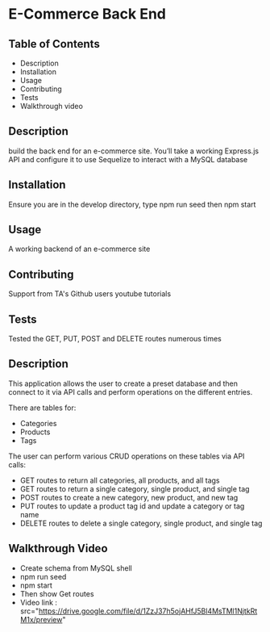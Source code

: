# E-Commerce Back End


## Table of Contents
* Description 
* Installation
* Usage
* Contributing
* Tests
* Walkthrough video

## Description
build the back end for an e-commerce site. You’ll take a working Express.js API and configure it to use Sequelize to interact with a MySQL database

## Installation
Ensure you are in the develop directory, type npm run seed then npm start

## Usage
A working backend of an e-commerce site

## Contributing
Support from TA's Github users youtube tutorials 

## Tests
Tested the GET, PUT, POST and DELETE routes numerous times


## Description

This application allows the user to create a preset database and then connect to it via API calls and perform operations on the different entries.

There are tables for:

- Categories
- Products
- Tags

The user can perform various CRUD operations on these tables via API calls:

- GET routes to return all categories, all products, and all tags
- GET routes to return a single category, single product, and single tag
- POST routes to create a new category, new product, and new tag
- PUT routes to update a product tag id and update a category or tag name
- DELETE routes to delete a single category, single product, and single tag

## Walkthrough Video
- Create schema from MySQL shell 
- npm run seed 
- npm start
- Then show Get routes
- Video link : src="https://drive.google.com/file/d/1ZzJ37h5ojAHfJ5Bl4MsTMl1NjtkRtM1x/preview"
